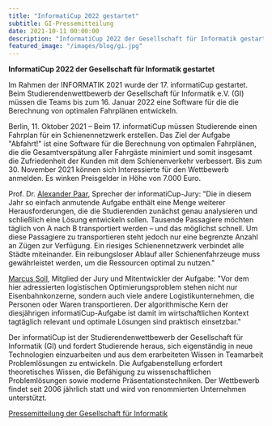 ```yaml
---
title: "InformatiCup 2022 gestartet"
subtitle: GI-Pressemitteilung
date: 2021-10-11 00:00:00
description: "InformatiCup 2022 der Gesellschaft für Informatik gestartet"
featured_image: "/images/blog/gi.jpg"
---
```


**InformatiCup 2022 der Gesellschaft für Informatik gestartet**

Im Rahmen der INFORMATIK 2021 wurde der 17. informatiCup gestartet. Beim Studierendenwettbewerb der Gesellschaft für Informatik e.V. (GI) müssen die Teams bis zum 16. Januar 2022 eine Software für die die Berechnung von optimalen Fahrplänen entwickeln.

Berlin, 11. Oktober 2021 – Beim 17. informatiCup müssen Studierende einen Fahrplan für ein Schienennetzwerk erstellen. Das Ziel der Aufgabe "Abfahrt!" ist eine Software für die Berechnung von optimalen Fahrplänen, die die Gesamtverspätung aller Fahrgäste minimiert und somit insgesamt die Zufriedenheit der Kunden mit dem Schienenverkehr verbessert. Bis zum 30. November 2021 können sich Interessierte für den Wettbewerb anmelden. Es winken Preisgelder in Höhe von 7.000 Euro.

Prof. Dr. [Alexander Paar](https://github.com/AlexPaar), Sprecher der informatiCup-Jury: "Die in diesem Jahr so einfach anmutende Aufgabe enthält eine Menge weiterer Herausforderungen, die die Studierenden zunächst genau analysieren und schließlich eine Lösung entwickeln sollen. Tausende Passagiere möchten täglich von A nach B transportiert werden – und das möglichst schnell. Um diese Passagiere zu transportieren steht jedoch nur eine begrenzte Anzahl an Zügen zur Verfügung. Ein riesiges Schienennetzwerk verbindet alle Städte miteinander. Ein reibungsloser Ablauf aller Schienenfahrzeuge muss gewährleistet werden, um die Ressourcen optimal zu nutzen."

[Marcus Soll](https://github.com/Top-Ranger), Mitglied der Jury und Mitentwickler der Aufgabe: "Vor dem hier adressierten logistischen Optimierungsproblem stehen nicht nur Eisenbahnkonzerne, sondern auch viele andere Logistikunternehmen, die Personen oder Waren transportieren. Der algorithmische Kern der diesjährigen informatiCup-Aufgabe ist damit im wirtschaftlichen Kontext tagtäglich relevant und optimale Lösungen sind praktisch einsetzbar."

Der informatiCup ist der Studierendenwettbewerb der Gesellschaft für Informatik (GI) und fordert Studierende heraus, sich eigenständig in neue Technologien einzuarbeiten und aus dem erarbeiteten Wissen in Teamarbeit Problemlösungen zu entwickeln. Die Aufgabenstellung erfordert theoretisches Wissen, die Befähigung zu wissenschaftlichen Problemlösungen sowie moderne Präsentationstechniken. Der Wettbewerb findet seit 2006 jährlich statt und wird von renommierten Unternehmen unterstützt.

[Pressemitteilung der Gesellschaft für Informatik](https://gi.de/meldung/informaticup-2022-der-gesellschaft-fuer-informatik-gestartet)
